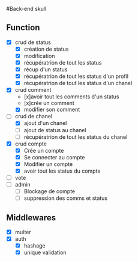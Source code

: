 #Back-end skull

## Function

- [x] crud de status
    - [x] création de status
    - [x] modification
    - [x] récupératrion de tout les status 
    - [x] récup d'un status
    - [x] récupératrion de tout les status d'un profil
    - [x] récupératrion de tout les status d'un chanel
- [x] crud comment
    - [x]avoir tout les comments d'un status
    - [x]crée un comment
    - [x] modifier son comment  
- [ ] crud de chanel
    - [x] ajout d'un chanel
    - [ ] ajout de status au chanel
    - [ ] récupératrion de tout les status du chanel
- [x] crud compte
    - [x] Crée un compte 
    - [x] Se connecter au compte
    - [x] Modifier un compte
    - [x] avoir tout les status du compte

- [ ] vote 
- [ ] admin
    - [ ] Blockage de compte 
    - [ ] suppression des comms et status

## Middlewares

- [x] multer 
- [x] auth
    - [x] hashage
    - [x] unique validation
